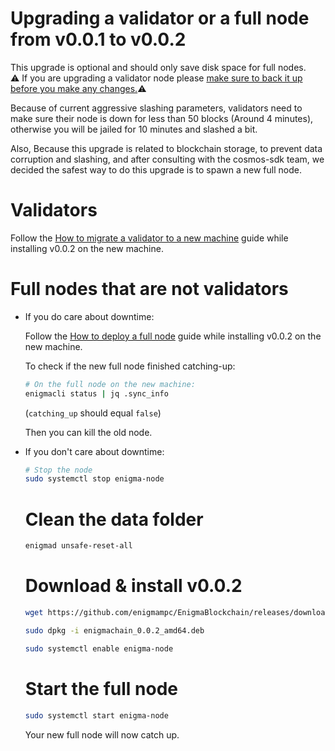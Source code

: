 # Upgrading a validator or a full node from v0.0.1 to v0.0.2

This upgrade is optional and should only save disk space for full nodes.  
:warning: If you are upgrading a validator node please [make sure to back it up before you make any changes.](/docs/validators-and-full-nodes/backup-a-validator.md):warning:

Because of current aggressive slashing parameters, validators need to make sure their node is down for less than 50 blocks (Around 4 minutes), otherwise you will be jailed for 10 minutes and slashed a bit.

Also, Because this upgrade is related to blockchain storage, to prevent data corruption and slashing, and after consulting with the cosmos-sdk team, we decided the safest way to do this upgrade is to spawn a new full node.

# Validators

Follow the [How to migrate a validator to a new machine](/docs/validators-and-full-nodes/migrate-a-validator.md) guide while installing v0.0.2 on the new machine.

# Full nodes that are not validators

- If you do care about downtime:

  Follow the [How to deploy a full node](/docs/validators-and-full-nodes/run-full-node-mainnet.md) guide while installing v0.0.2 on the new machine.

  To check if the new full node finished catching-up:

  ```bash
  # On the full node on the new machine:
  enigmacli status | jq .sync_info
  ```

  (`catching_up` should equal `false`)

  Then you can kill the old node.

- If you don't care about downtime:

  ```bash
  # Stop the node
  sudo systemctl stop enigma-node
  ```

  # Clean the data folder
  ```bash
  enigmad unsafe-reset-all
  ```

  # Download & install v0.0.2
  ```bash
  wget https://github.com/enigmampc/EnigmaBlockchain/releases/download/v0.0.2/enigmachain_0.0.2_amd64.deb
  ```
  
  ```bash
  sudo dpkg -i enigmachain_0.0.2_amd64.deb
  ```
  
  ```bash
  sudo systemctl enable enigma-node
  ```

  # Start the full node
  ```bash
  sudo systemctl start enigma-node
  ```

  Your new full node will now catch up.
